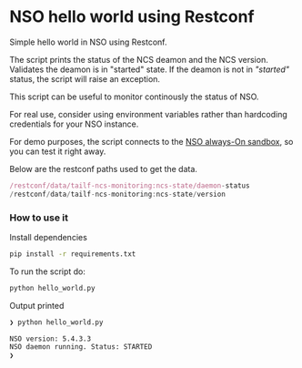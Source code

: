 # NSO hello world using Restconf

Simple hello world in NSO using Restconf.

The script prints the status of the NCS deamon and the NCS version. Validates the deamon is in "started" state. If the deamon is not in _"started"_ status, the script will raise an exception.

This script can be useful to monitor continously the status of NSO.

For real use, consider using environment variables rather than hardcoding credentials for your NSO instance.

For demo purposes, the script connects to the [NSO always-On sandbox](https://developer.cisco.com/site/sandbox/), so you can test it right away.

Below are the restconf paths used to get the data.

```javascript
/restconf/data/tailf-ncs-monitoring:ncs-state/daemon-status
/restconf/data/tailf-ncs-monitoring:ncs-state/version
```

### How to use it

Install dependencies

```bash
pip install -r requirements.txt
```

To run the script do:

```bash
python hello_world.py
```

Output printed

```bash
❯ python hello_world.py

NSO version: 5.4.3.3
NSO daemon running. Status: STARTED
❯
```
